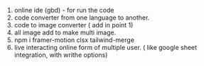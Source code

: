 1. online ide (gbd) - for run the code 
2. code converter from one language to another.
3. code to image converter ( add in point 1)
4. all image add to make multi image.
5. npm i framer-motion clsx tailwind-merge
6. live interacting online form of multiple user. ( like google sheet integration, with writhe options)